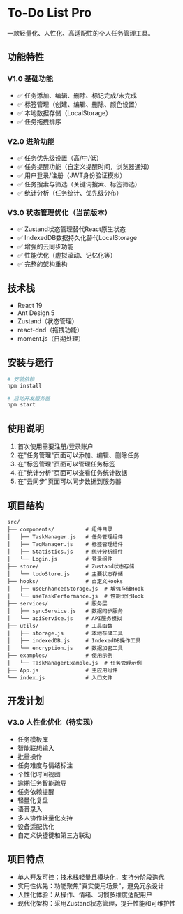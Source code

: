 # To-Do List Pro

一款轻量化、人性化、高适配性的个人任务管理工具。

## 功能特性

### V1.0 基础功能
- ✅ 任务添加、编辑、删除、标记完成/未完成
- ✅ 标签管理（创建、编辑、删除、颜色设置）
- ✅ 本地数据存储（LocalStorage）
- ✅ 任务拖拽排序

### V2.0 进阶功能
- ✅ 任务优先级设置（高/中/低）
- ✅ 任务提醒功能（自定义提醒时间，浏览器通知）
- ✅ 用户登录/注册（JWT身份验证模拟）
- ✅ 任务搜索与筛选（关键词搜索、标签筛选）
- ✅ 统计分析（任务统计、优先级分布）

### V3.0 状态管理优化（当前版本）
- ✅ Zustand状态管理替代React原生状态
- ✅ IndexedDB数据持久化替代LocalStorage
- ✅ 增强的云同步功能
- ✅ 性能优化（虚拟滚动、记忆化等）
- ✅ 完整的架构重构

## 技术栈

- React 19
- Ant Design 5
- Zustand（状态管理）
- react-dnd（拖拽功能）
- moment.js（日期处理）

## 安装与运行

```bash
# 安装依赖
npm install

# 启动开发服务器
npm start
```

## 使用说明

1. 首次使用需要注册/登录账户
2. 在"任务管理"页面可以添加、编辑、删除任务
3. 在"标签管理"页面可以管理任务标签
4. 在"统计分析"页面可以查看任务统计数据
5. 在"云同步"页面可以同步数据到服务器

## 项目结构

```
src/
├── components/          # 组件目录
│   ├── TaskManager.js   # 任务管理组件
│   ├── TagManager.js    # 标签管理组件
│   ├── Statistics.js    # 统计分析组件
│   └── Login.js         # 登录组件
├── store/               # Zustand状态存储
│   └── todoStore.js     # 主要状态存储
├── hooks/               # 自定义Hooks
│   ├── useEnhancedStorage.js  # 增强存储Hook
│   └── useTaskPerformance.js  # 性能优化Hook
├── services/            # 服务层
│   ├── syncService.js   # 数据同步服务
│   └── apiService.js    # API服务模拟
├── utils/               # 工具函数
│   ├── storage.js       # 本地存储工具
│   ├── indexedDB.js     # IndexedDB操作工具
│   └── encryption.js    # 数据加密工具
├── examples/            # 使用示例
│   └── TaskManagerExample.js  # 任务管理示例
├── App.js               # 主应用组件
└── index.js             # 入口文件
```

## 开发计划

### V3.0 人性化优化（待实现）
- 任务模板库
- 智能联想输入
- 批量操作
- 任务难度与情绪标注
- 个性化时间视图
- 逾期任务智能疏导
- 任务依赖提醒
- 轻量化复盘
- 语音录入
- 多人协作轻量化支持
- 设备适配优化
- 自定义快捷键和第三方联动

## 项目特点

- 单人开发可控：技术栈轻量且模块化，支持分阶段迭代
- 实用性优先：功能聚焦"真实使用场景"，避免冗余设计
- 人性化体验：从操作、情绪、习惯多维度适配用户
- 现代化架构：采用Zustand状态管理，提升性能和可维护性